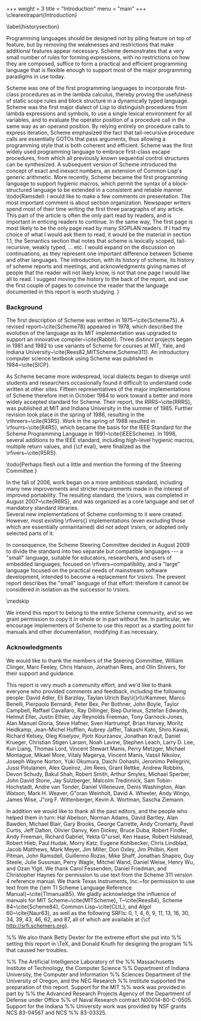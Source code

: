 +++
weight = 3
title = "Introduction"
menu = "main"
+++
\clearextrapart{Introduction}

\label{historysection}

Programming languages should be designed not by piling feature on top of
feature, but by removing the weaknesses and restrictions that make additional
features appear necessary.  Scheme demonstrates that a very small number
of rules for forming expressions, with no restrictions on how they are
composed, suffice to form a practical and efficient programming language
that is flexible enough to support most of the major programming
paradigms in use today.

Scheme
was one of the first programming languages to incorporate first-class
procedures as in the lambda calculus, thereby proving the usefulness of
static scope rules and block structure in a dynamically typed language.
Scheme was the first major dialect of Lisp to distinguish procedures
from lambda expressions and symbols, to use a single lexical
environment for all variables, and to evaluate the operator position
of a procedure call in the same way as an operand position.  By relying
entirely on procedure calls to express iteration, Scheme emphasized the
fact that tail-recursive procedure calls are essentially GOTOs that
pass arguments, thus allowing a programming style that is both coherent
and efficient.  Scheme was the first widely used programming language to
embrace first-class escape procedures, from which all previously known
sequential control structures can be synthesized.  A subsequent
version of Scheme introduced the concept of exact and inexact numbers,
an extension of Common Lisp's generic arithmetic.
More recently, Scheme became the first programming language to support
hygienic macros, which permit the syntax of a block-structured language
to be extended in a consistent and reliable manner.
\todo{Ramsdell:
I would like to make a few comments on presentation.  The most
important comment is about section organization.  Newspaper writers
spend most of their time writing the first three paragraphs of any
article.  This part of the article is often the only part read by
readers, and is important in enticing readers to continue.  In the
same way, The first page is most likely to be the only page read by
many SIGPLAN readers.  If I had my choice of what I would ask them to
read, it would be the material in section 1.1, the Semantics section
that notes that scheme is lexically scoped, tail-recursive, weakly
typed, ... etc.  I would expand on the discussion on continuations,
as they represent one important difference between Scheme and other
languages.  The introduction, with its history of scheme, its history
of scheme reports and meetings, and acknowledgments giving names of
people that the reader will not likely know, is not that one page I
would like all to read.  I suggest moving the history to the back of
the report, and use the first couple of pages to convince the reader
that the language documented in this report is worth studying.
}

### Background

The first description of Scheme was written in
1975~\cite{Scheme75}.  A revised report~\cite{Scheme78}
appeared in 1978, which described the evolution
of the language as its MIT implementation was upgraded to support an
innovative compiler~\cite{Rabbit}.  Three distinct projects began in
1981 and 1982 to use variants of Scheme for courses at MIT, Yale, and
Indiana University~\cite{Rees82,MITScheme,Scheme311}.  An introductory
computer science textbook using Scheme was published in
1984~\cite{SICP}.

As Scheme became more widespread,
local dialects began to diverge until students and researchers
occasionally found it difficult to understand code written at other
sites.
Fifteen representatives of the major implementations of Scheme therefore
met in October 1984 to work toward a better and more widely accepted
standard for Scheme.
Their report, the RRRS~\cite{RRRS},
was published at MIT and Indiana University in the summer of 1985.
Further revision took place in the spring of 1986, resulting in the
\rthreers~\cite{R3RS}.
Work in the spring of 1988 resulted in \rfourrs~\cite{R4RS},
which became the basis for the
IEEE Standard for the Scheme Programming Language in 1991~\cite{IEEEScheme}.
In 1998, several additions to the IEEE standard, including high-level
hygienic macros, multiple return values, and {\cf eval}, were finalized
as the \rfivers~\cite{R5RS}.

\todo{Perhaps flesh out a little and mention the forming of the
 Steering Committee.}

In the fall of 2006, work began on a more ambitious standard,
including many new improvements and stricter requirements made in the
interest of improved portability.  The resulting standard, the
\rsixrs, was completed in August 2007~\cite{R6RS}, and was organized
as a core language and set of mandatory standard libraries.  
Several new implementations of Scheme conforming to it were created.
However, most existing \rfivers{} implementations (even excluding those
which are essentially unmaintained) did not adopt \rsixrs, or adopted
only selected parts of it.

In consequence, the Scheme Steering Committee decided in August 2009 to divide the
standard into two separate but compatible languages --- a "small"
language, suitable for educators, researchers, and users of embedded languages,
focused on \rfivers~compatibility, and a "large" language focused
on the practical needs of mainstream software development,
intended to become a replacement for \rsixrs.
The present report describes the "small" language of that effort:
therefore it cannot be considered in isolation as the successor
to \rsixrs.



\medskip

We intend this report to belong to the entire Scheme community, and so
we grant permission to copy it in whole or in part without fee.  In
particular, we encourage implementers of Scheme to use this report as
a starting point for manuals and other documentation, modifying it as
necessary.




### Acknowledgments

We would like to thank the members of the Steering Committee, William
Clinger, Marc Feeley, Chris Hanson, Jonathan Rees, and Olin Shivers, for
their support and guidance.

This report is very much a community effort, and we'd like to
thank everyone who provided comments and feedback, including
the following people: David Adler, Eli Barzilay, Taylan Ulrich
Bay\i{}rl\i/Kammer, Marco Benelli, Pierpaolo Bernardi,
Peter Bex, Per Bothner, John Boyle, Taylor Campbell, Raffael Cavallaro,
Ray Dillinger, Biep Durieux, Sztefan Edwards, Helmut Eller, Justin
Ethier, Jay Reynolds Freeman, Tony Garnock-Jones, Alan Manuel Gloria,
Steve Hafner, Sven Hartrumpf, Brian Harvey, Moritz Heidkamp, Jean-Michel
Hufflen, Aubrey Jaffer, Takashi Kato, Shiro Kawai, Richard Kelsey, Oleg
Kiselyov, Pjotr Kourzanov, Jonathan Kraut, Daniel Krueger, Christian
Stigen Larsen, Noah Lavine, Stephen Leach, Larry D. Lee, Kun Liang,
Thomas Lord, Vincent Stewart Manis, Perry Metzger, Michael Montague,
Mikael More, Vitaly Magerya, Vincent Manis, Vassil Nikolov, Joseph
Wayne Norton, Yuki Okumura, Daichi Oohashi, Jeronimo Pellegrini, Jussi
Piitulainen, Alex Queiroz, Jim Rees, Grant Rettke, Andrew Robbins, Devon
Schudy, Bakul Shah, Robert Smith, Arthur Smyles, Michael Sperber, John
David Stone, Jay Sulzberger, Malcolm Tredinnick, Sam Tobin-Hochstadt,
Andre van Tonder, Daniel Villeneuve, Denis Washington, Alan Watson,
Mark H.  Weaver, G\"oran Weinholt, David A. Wheeler, Andy Wingo, James
Wise, J\"org F. Wittenberger, Kevin A. Wortman, Sascha Ziemann.

In addition we would like to thank all the past editors, and the
people who helped them in turn: Hal Abelson, Norman Adams, David
Bartley, Alan Bawden, Michael Blair, Gary Brooks, George Carrette,
Andy Cromarty, Pavel Curtis, Jeff Dalton, Olivier Danvy, Ken Dickey,
Bruce Duba, Robert Findler, Andy Freeman, Richard Gabriel, Yekta
G\"ursel, Ken Haase, Robert Halstead, Robert Hieb, Paul Hudak, Morry
Katz, Eugene Kohlbecker, Chris Lindblad, Jacob Matthews, Mark Meyer,
Jim Miller, Don Oxley, Jim Philbin, Kent Pitman, John Ramsdell,
Guillermo Rozas, Mike Shaff, Jonathan Shapiro, Guy Steele, Julie
Sussman, Perry Wagle, Mitchel Wand, Daniel Weise, Henry Wu, and Ozan
Yigit.  We thank Carol Fessenden, Daniel Friedman, and Christopher
Haynes for permission to use text from the Scheme 311 version 4
reference manual.  We thank Texas Instruments, Inc.~for permission to
use text from the {\em TI Scheme Language Reference
Manual}~\cite{TImanual85}.  We gladly acknowledge the influence of
manuals for MIT Scheme~\cite{MITScheme}, T~\cite{Rees84}, Scheme
84~\cite{Scheme84}, Common Lisp~\cite{CLtL}, and Algol 60~\cite{Naur63},
as well as the following SRFIs:  0, 1, 4, 6, 9, 11, 13, 16, 30, 34, 39, 43, 46, 62, and 87,
all of which are available at {\cf http://srfi.schemers.org}.

%% We also thank Betty Dexter for the extreme effort she put into
%% setting this report in \TeX, and Donald Knuth for designing the program
%% that caused her troubles.

%% The Artificial Intelligence Laboratory of the
%% Massachusetts Institute of Technology, the Computer Science
%% Department of Indiana University, the Computer and Information
%% Sciences Department of the University of Oregon, and the NEC Research
%% Institute supported the preparation of this report.  Support for the MIT
%% work was provided in part by
%% the Advanced Research Projects Agency of the Department of Defense under Office
%% of Naval Research contract N00014-80-C-0505.  Support for the Indiana
%% University work was provided by NSF grants NCS 83-04567 and NCS
%% 83-03325.
